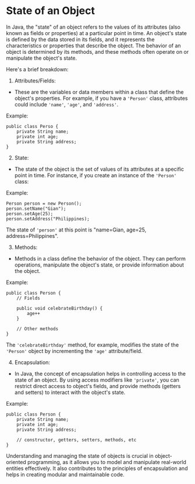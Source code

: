 # State of an Object

In Java, the "state" of an object refers to the values of its attributes (also known as fields
or properties) at a particular point in time. An object's state is defined by the data stored
in its fields, and it represents the characteristics or properties that describe the object.
The behavior of an object is determined by its methods, and these methods often operate on or
manipulate the object's state.

Here's a brief breakdown:

1. Attributes/Fields:
- These are the variables or data members within a class that define the object's properties.
For example, if you have a `'Person'` class, attributes could include `'name'`, `'age'`, and
`'address'`.

Example:
```
public class Perso {
    private String name;
    private int age;
    private String address;
}
```

2. State:
- The state of the object is the set of values of its attributes at a specific point in time.
For instance, if you create an instance of the `'Person'` class:

Example:
```
Person person = new Person();
person.setName("Gian");
person.setAge(25);
person.setAddress("Philippines);
```
The state of `'person'` at this point is "name=Gian, age=25, address=Philippines".

3. Methods:
- Methods in a class define the behavior of the object. They can perform operations, manipulate
the object's state, or provide information about the object.

Example:
```
public class Person {
    // Fields
    
    public void celebrateBirthday() {
        age++
    }
    
    // Other methods
}
```
The `'celebrateBirthday'` method, for example, modifies the state of the `'Person'` object by
incrementing the `'age'` attribute/field.

4. Encapsulation:
- In Java, the concept of encapsulation helps in controlling access to the state of an object.
By using access modifiers like `'private'`, you can restrict direct access to object's fields,
and provide methods (getters and setters) to interact with the object's state.

Example:
```
public class Person {
    private String name;
    private int age;
    private String address;
    
    // constructor, getters, setters, methods, etc
}
```

Understanding and managing the state of objects is crucial in object-oriented programming, as
it allows you to model and manipulate real-world entities effectively. It also contributes to
the principles of encapsulation and helps in creating modular and maintainable code.
